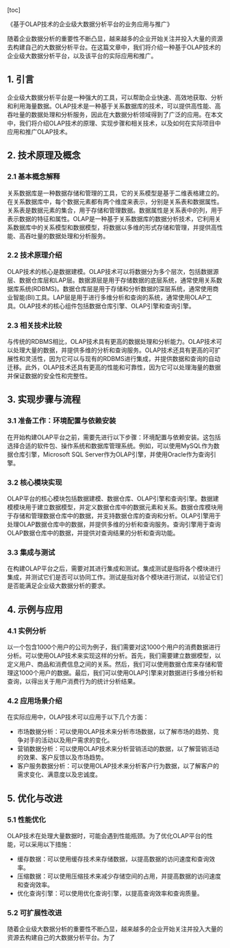 
[toc]                    
                
                
《基于OLAP技术的企业级大数据分析平台的业务应用与推广》

随着企业数据分析的重要性不断凸显，越来越多的企业开始关注并投入大量的资源去构建自己的大数据分析平台。在这篇文章中，我们将介绍一种基于OLAP技术的企业级大数据分析平台，以及该平台的实际应用和推广。

## 1. 引言

企业级大数据分析平台是一种强大的工具，可以帮助企业快速、高效地获取、分析和利用海量数据。OLAP技术是一种基于关系数据库的技术，可以提供高性能、高吞吐量的数据处理和分析服务，因此在大数据分析领域得到了广泛的应用。在本文中，我们将介绍OLAP技术的原理、实现步骤和相关技术，以及如何在实际项目中应用和推广OLAP技术。

## 2. 技术原理及概念

### 2.1 基本概念解释

关系数据库是一种数据存储和管理的工具，它的关系模型是基于二维表格建立的。在关系数据库中，每个数据元素都有两个维度来表示，分别是关系表和数据属性。关系表是数据元素的集合，用于存储和管理数据。数据属性是关系表中的列，用于表示数据的特征和属性。OLAP是一种基于关系数据库的数据分析技术，它利用关系数据库中的关系模型和数据模型，将数据以多维的形式存储和管理，并提供高性能、高吞吐量的数据处理和分析服务。

### 2.2 技术原理介绍

OLAP技术的核心是数据建模。OLAP技术可以将数据分为多个层次，包括数据源层、数据仓库层和LAP层。数据源层是用于存储数据的底层系统，通常使用关系数据库系统(RDBMS)。数据仓库层是用于存储和分析数据的深层系统，通常使用商业智能(BI)工具。LAP层是用于进行多维分析和查询的系统，通常使用OLAP工具。OLAP技术的核心组件包括数据仓库引擎、OLAP引擎和查询引擎。

### 2.3 相关技术比较

与传统的RDBMS相比，OLAP技术具有更高的数据处理和分析能力。OLAP技术可以处理大量的数据，并提供多维的分析和查询服务。OLAP技术还具有更高的可扩展性和灵活性，因为它可以与现有的RDBMS进行集成，并提供数据和查询的自动迁移。此外，OLAP技术还具有更高的性能和可靠性，因为它可以处理海量的数据并保证数据的安全性和完整性。

## 3. 实现步骤与流程

### 3.1 准备工作：环境配置与依赖安装

在开始构建OLAP平台之前，需要先进行以下步骤：环境配置与依赖安装。这包括选择合适的软件包、操作系统和数据库管理系统。例如，可以使用MySQL作为数据仓库引擎，Microsoft SQL Server作为OLAP引擎，并使用Oracle作为查询引擎。

### 3.2 核心模块实现

OLAP平台的核心模块包括数据建模、数据仓库、OLAP引擎和查询引擎。数据建模模块用于建立数据模型，并定义数据仓库中的数据元素和关系。数据仓库模块用于存储和管理数据仓库中的数据，并支持数据仓库的查询和分析。OLAP引擎用于处理OLAP数据仓库中的数据，并提供多维的分析和查询服务。查询引擎用于查询OLAP数据仓库中的数据，并提供对查询结果的分析和查询功能。

### 3.3 集成与测试

在构建OLAP平台之后，需要对其进行集成和测试。集成测试是指将各个模块进行集成，并测试它们是否可以协同工作。测试是指对各个模块进行测试，以验证它们是否能满足企业级大数据分析的要求。

## 4. 示例与应用

### 4.1 实例分析

以一个包含1000个用户的公司为例子，我们需要对这1000个用户的消费数据进行分析。可以使用OLAP技术来实现这样的分析。首先，我们需要建立数据模型，以定义用户、商品和消费信息之间的关系。然后，我们可以使用数据仓库来存储和管理这1000个用户的数据。最后，我们可以使用OLAP引擎来对数据进行多维分析和查询，以得出关于用户消费行为的统计分析结果。

### 4.2 应用场景介绍

在实际应用中，OLAP技术可以应用于以下几个方面：

* 市场数据分析：可以使用OLAP技术来分析市场数据，以了解市场的趋势、竞争对手的活动以及用户需求的变化。
* 营销数据分析：可以使用OLAP技术来分析营销活动的数据，以了解营销活动的效果、客户反馈以及市场趋势。
* 客户服务数据分析：可以使用OLAP技术来分析客户行为数据，以了解客户的需求变化、满意度以及忠诚度。

## 5. 优化与改进

### 5.1 性能优化

OLAP技术在处理大量数据时，可能会遇到性能瓶颈。为了优化OLAP平台的性能，可以采用以下措施：

* 缓存数据：可以使用缓存技术来存储数据，以提高数据的访问速度和查询效率。
* 压缩数据：可以使用压缩技术来减少存储空间的占用，并提高数据的访问速度和查询效率。
* 优化查询引擎：可以使用优化查询引擎，以提高查询效率和查询质量。

### 5.2 可扩展性改进

随着企业级大数据分析的重要性不断凸显，越来越多的企业开始关注并投入大量的资源去构建自己的大数据分析平台。为了


